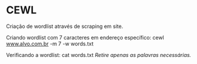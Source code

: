 # CEWL

Criação de wordlist através de scraping em site.

Criando wordlist com 7 caracteres em endereço específico:
cewl www.alvo.com.br -m 7 -w words.txt

Verificando a wordlist:
cat words.txt
*Retire apenas as palavras necessárias.*
